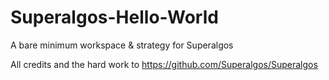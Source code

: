 # Superalgos-Hello-World
A bare minimum workspace &amp; strategy for Superalgos

All credits and the hard work to https://github.com/Superalgos/Superalgos


